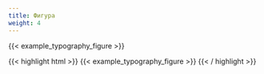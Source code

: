 ```yaml
---
title: Фигура
weight: 4
---
```


{{< example_typography_figure >}}

{{< highlight html >}}
{{< example_typography_figure >}}
{{< / highlight >}}
